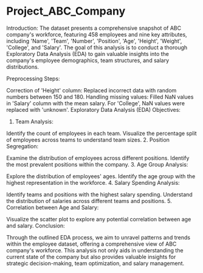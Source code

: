 # Project_ABC_Company
Introduction:
The dataset presents a comprehensive snapshot of ABC company's workforce, featuring 458 employees and nine key attributes, including 'Name', 'Team', 'Number', 'Position', 'Age', 'Height', 'Weight', 'College', and 'Salary'. The goal of this analysis is to conduct a thorough Exploratory Data Analysis (EDA) to gain valuable insights into the company's employee demographics, team structures, and salary distributions.

Preprocessing Steps:

Correction of 'Height' column: Replaced incorrect data with random numbers between 150 and 180.
Handling missing values: Filled NaN values in 'Salary' column with the mean salary. For 'College', NaN values were replaced with 'unknown'.
Exploratory Data Analysis (EDA) Objectives:

1. Team Analysis:

Identify the count of employees in each team.
Visualize the percentage split of employees across teams to understand team sizes.
2. Position Segregation:

Examine the distribution of employees across different positions.
Identify the most prevalent positions within the company.
3. Age Group Analysis:

Explore the distribution of employees' ages.
Identify the age group with the highest representation in the workforce.
4. Salary Spending Analysis:

Identify teams and positions with the highest salary spending.
Understand the distribution of salaries across different teams and positions.
5. Correlation between Age and Salary:

Visualize the scatter plot to explore any potential correlation between age and salary.
Conclusion:

Through the outlined EDA process, we aim to unravel patterns and trends within the employee dataset, offering a comprehensive view of ABC company's workforce. This analysis not only aids in understanding the current state of the company but also provides valuable insights for strategic decision-making, team optimization, and salary management.
